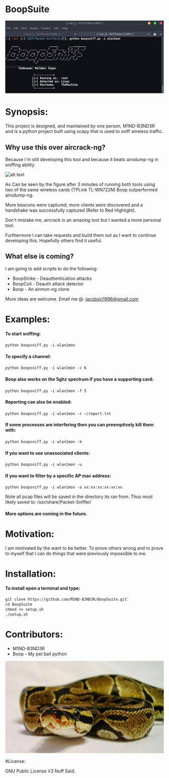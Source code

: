 BoopSuite
===
![alt text](Images/Run.png "Run")

# Synopsis:

This project is designed, and maintained by one person, M1ND-B3ND3R and is
a python project built using scapy that is used to sniff wireless traffic.

## Why use this over aircrack-ng?

Because i'm still developing this tool and because it beats airodump-ng in
sniffing ability.

![alt text](Images/Comparison.png "Compare")

As Can be seen by the figure after 3 minutes of running both tools using
two of the same wireless cards (TPLink TL-WN722N) Boop outperformed airodump-ng.

More beacons were captured, more clients were discovered and a handshake was
successfully captured (Refer to Red Highlight).

Don't mistake me, aircrack is an amazing tool but I wanted a more
personal tool.

Furthermore I can take requests and build them out as I want to continue
developing this. Hopefully others find it useful.

## What else is coming?

I am going to add scripts to do the following:
+ BoopStrike - Deauthentication attacks
+ BoopCoil   - Deauth attack detector
+ Boop       - An airmon-ng clone

More ideas are welcome.
Email me @: jacobsin1996@gmail.com

# Examples:

#### To start sniffing:

`python boopsniff.py -i wlan1mon`

#### To specify a channel:

`python boopsniff.py -i wlan1mon -c 6`

#### Boop also works on the 5ghz spectrum if you have a supporting card:

`python boopsniff.py -i wlan1mon -f 5`

#### Reporting can also be enabled:

`python boopsniff.py -i wlan1mon -r ~/report.txt`

#### If some processes are interfering then you can preemptively kill them with:

`python boopsniff.py -i wlan1mon -k`

#### If you want to see unassociated clients:

`python boopsniff.py -i wlan1mon -u`

#### If you want to filter by a specific AP mac address:

`python boopsniff.py -i wlan1mon -a xx:xx:xx:xx:xx:xx`

Note all pcap files will be saved in the directory its ran from.
Thus most likely saved to: /usr/share/Packet-Sniffer/

#### More options are coming in the future.


# Motivation:


I am motivated by the want to be better. To prove others wrong and to prove
to myself that I can do things that were previously impossible to me.


# Installation:

#### To install open a terminal and type:

```
git clone https://github.com/M1ND-B3ND3R/BoopSuite.git`
cd BoopSuite
chmod +x setup.sh
./setup.sh
```

# Contributors:

+ M1ND-B3ND3R
+ Boop - My pet ball python

![alt text](Images/boopsuite.jpg "Pet")

#License:

GNU Public License V3
Nuff Said.
